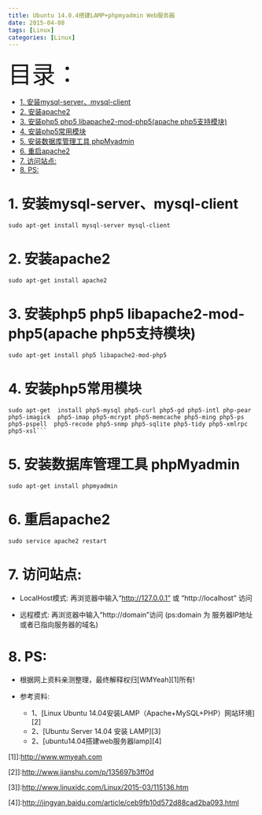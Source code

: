```yaml
---
title: Ubuntu 14.0.4搭建LAMP+phpmyadmin Web服务器
date: 2015-04-08
tags: [Linux]
categories: [Linux]
---
```


<font size=20>目录：</font>
<!-- TOC -->

- [1. 安装mysql-server、mysql-client](#1-安装mysql-servermysql-client)
- [2. 安装apache2](#2-安装apache2)
- [3. 安装php5 php5 libapache2-mod-php5(apache php5支持模块)](#3-安装php5-php5-libapache2-mod-php5apache-php5支持模块)
- [4. 安装php5常用模块](#4-安装php5常用模块)
- [5. 安装数据库管理工具 phpMyadmin](#5-安装数据库管理工具-phpmyadmin)
- [6. 重启apache2](#6-重启apache2)
- [7. 访问站点:](#7-访问站点)
- [8. PS:](#8-ps)

<!-- /TOC -->


# 1. 安装mysql-server、mysql-client
```
sudo apt-get install mysql-server mysql-client
```

# 2. 安装apache2
```
sudo apt-get install apache2
```

# 3. 安装php5 php5 libapache2-mod-php5(apache php5支持模块)
```
sudo apt-get install php5 libapache2-mod-php5
```

# 4. 安装php5常用模块
```
sudo apt-get  install php5-mysql php5-curl php5-gd php5-intl php-pear php5-imagick  php5-imap php5-mcrypt php5-memcache php5-ming php5-ps php5-pspell  php5-recode php5-snmp php5-sqlite php5-tidy php5-xmlrpc php5-xsl```
```

# 5. 安装数据库管理工具 phpMyadmin
```
sudo apt-get install phpmyadmin
```

# 6. 重启apache2
```
sudo service apache2 restart
```

# 7. 访问站点:

* LocalHost模式:	再浏览器中输入“http://127.0.0.1” 或 “http://localhost” 访问

* 远程模式: 再浏览器中输入“http://domain”访问 (ps:domain 为 服务器IP地址或者已指向服务器的域名)


# 8. PS:

* 根据网上资料亲测整理，最终解释权归[WMYeah][1]所有!

* 参考资料:

    * 1、[Linux Ubuntu 14.04安装LAMP（Apache+MySQL+PHP）网站环境][2]
    * 2、[Ubuntu Server 14.04 安装 LAMP][3]
    * 2、[ubuntu14.04搭建web服务器lamp][4]


[1]]:http://www.wmyeah.com

[2]]:http://www.jianshu.com/p/135697b3ff0d

[3]]:http://www.linuxidc.com/Linux/2015-03/115136.htm

[4]]:http://jingyan.baidu.com/article/ceb9fb10d572d88cad2ba093.html
